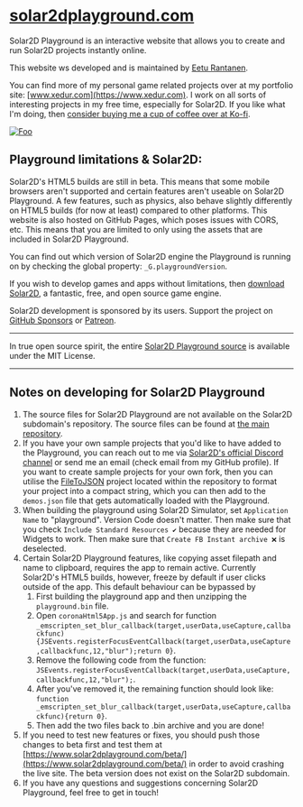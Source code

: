 # [solar2dplayground.com](https://www.solar2dplayground.com/)

Solar2D Playground is an interactive website that allows you to create and run Solar2D projects instantly online.

This website ws developed and is maintained by [Eetu Rantanen](https://www.erantanen.com).

You can find more of my personal game related projects over at my portfolio site: [www.xedur.com](https://www.xedur.com). I work on all sorts of interesting projects in my free time, especially for Solar2D. If you like what I'm doing, then [consider buying me a cup of coffee over at Ko-fi](https://ko-fi.com/xedur).

<a href="https://ko-fi.com/xedur" rel="Support me">![Foo](https://www.solar2dplayground.com/img/support-me-btn.png)</a>

## Playground limitations & Solar2D:
Solar2D's HTML5 builds are still in beta. This means that some mobile browsers aren't supported and certain features aren't useable on Solar2D Playground. A few features, such as physics, also behave slightly differently on HTML5 builds (for now at least) compared to other platforms. This website is also hosted on GitHub Pages, which poses issues with CORS, etc. This means that you are limited to only using the assets that are included in Solar2D Playground.

You can find out which version of Solar2D engine the Playground is running on by checking the global property: `_G.playgroundVersion`.

If you wish to develop games and apps without limitations, then [download Solar2D](https://solar2d.com/), a fantastic, free, and open source game engine.

Solar2D development is sponsored by its users. Support the project on [GitHub Sponsors](https://github.com/sponsors/shchvova) or [Patreon](https://www.patreon.com/shchvova).

---

In true open source spirit, the entire [Solar2D Playground source](https://github.com/XeduR/solar2dplayground.com) is available under the MIT License.

----

## Notes on developing for Solar2D Playground

1. The source files for Solar2D Playground are not available on the Solar2D subdomain's repository. The source files can be found at [the main repository](https://github.com/XeduR/solar2dplayground.com/).
2. If you have your own sample projects that you'd like to have added to the Playground, you can reach out to me via [Solar2D's official Discord channel](https://discord.gg/QTD4g4w) or send me an email (check email from my GitHub profile). If you want to create sample projects for your own fork, then you can utilise the [FileToJSON](https://github.com/XeduR/solar2dplayground.com/tree/gh-pages/app-source/source/fileToJSON) project located within the repository to format your project into a compact string, which you can then add to the `demos.json` file that gets automatically loaded with the Playground.
3. When building the playground using Solar2D Simulator, set `Application Name` to "playground". Version Code doesn't matter. Then make sure that you check `Include Standard Resources ✔️` because they are needed for Widgets to work. Then make sure that `Create FB Instant archive ❌` is deselected.
4. Certain Solar2D Playground features, like copying asset filepath and name to clipboard, requires the app to remain active. Currently Solar2D's HTML5 builds, however, freeze by default if user clicks outside of the app. This default behaviour can be bypassed by
    1. First building the playground app and then unzipping the `playground.bin` file.
    2. Open `coronaHtml5App.js` and search for function `_emscripten_set_blur_callback(target,userData,useCapture,callbackfunc){JSEvents.registerFocusEventCallback(target,userData,useCapture,callbackfunc,12,"blur");return 0}`.
    3. Remove the following code from the function: `JSEvents.registerFocusEventCallback(target,userData,useCapture,callbackfunc,12,"blur");`.
    4. After you've removed it, the remaining function should look like: `function _emscripten_set_blur_callback(target,userData,useCapture,callbackfunc){return 0}`.
    5. Then add the two files back to .bin archive and you are done!
5. If you need to test new features or fixes, you should push those changes to beta first and test them at [https://www.solar2dplayground.com/beta/](https://www.solar2dplayground.com/beta/) in order to avoid crashing the live site. The beta version does not exist on the Solar2D subdomain.
6. If you have any questions and suggestions concerning Solar2D Playground, feel free to get in touch!
